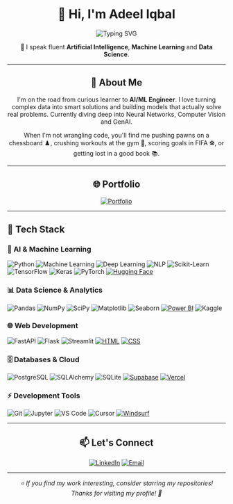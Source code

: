 <div align="center">

# 👋 Hi, I'm Adeel Iqbal

![Typing SVG](https://readme-typing-svg.demolab.com?font=Fira+Code&size=22&duration=3000&pause=1000&color=00d9ff&center=true&vCenter=true&width=600&lines=AI%2FML+Engineer+%7C+Data+Scientist;Turning+Data+into+Intelligence;Building+the+Future+with+AI)

🎯 I speak fluent **Artificial Intelligence**, **Machine Learning** and **Data Science**.

</div>

---

<div align="center">

## 👑 About Me

I'm on the road from curious learner to **AI/ML Engineer**. I love turning complex data into smart solutions and building models that actually solve real problems. Currently diving deep into Neural Networks, Computer Vision and GenAI.

When I'm not wrangling code, you'll find me pushing pawns on a chessboard ♟️, crushing workouts at the gym 💪, scoring goals in FIFA ⚽, or getting lost in a good book 📚.

</div>

---

<div align="center">

## 🌐 Portfolio

[![Portfolio](https://img.shields.io/badge/View_My_Work-0077B3?style=flat&logo=vercel&logoColor=white)](https://portfolio-adeeliqbal.vercel.app/)

</div>

---

## 🤖 Tech Stack

### 🧠 AI & Machine Learning
![Python](https://img.shields.io/badge/-Python-3776AB?style=flat&logo=python&logoColor=white) ![Machine Learning](https://img.shields.io/badge/-Machine%20Learning-00008B?style=flat&logo=scikit-learn&logoColor=white) ![Deep Learning](https://img.shields.io/badge/-Deep%20Learning-F65B66?style=flat&logo=pytorch&logoColor=white) ![NLP](https://img.shields.io/badge/-NLP-2E7D32?style=flat&logo=huggingface&logoColor=white) ![Scikit-Learn](https://img.shields.io/badge/-Scikit--Learn-F7931E?style=flat&logo=scikit-learn&logoColor=white) ![TensorFlow](https://img.shields.io/badge/-TensorFlow-FF6F00?style=flat&logo=tensorflow&logoColor=white) ![Keras](https://img.shields.io/badge/-Keras-D00000?style=flat&logo=keras&logoColor=white) ![PyTorch](https://img.shields.io/badge/-PyTorch-EE4C2C?style=flat&logo=pytorch&logoColor=white) [![Hugging Face](https://img.shields.io/badge/Hugging%20Face-FFD21E?logo=huggingface&logoColor=000)](#)

### 📊 Data Science & Analytics
![Pandas](https://img.shields.io/badge/-Pandas-150458?style=flat&logo=pandas&logoColor=white) ![NumPy](https://img.shields.io/badge/-NumPy-013243?style=flat&logo=numpy&logoColor=white) ![SciPy](https://img.shields.io/badge/-SciPy-8CAAE6?style=flat&logo=scipy&logoColor=white) ![Matplotlib](https://img.shields.io/badge/-Matplotlib-11557C?style=flat&logo=plotly&logoColor=white) ![Seaborn](https://img.shields.io/badge/-Seaborn-1A2F43?style=flat&logo=python&logoColor=white) [![Power BI](https://custom-icon-badges.demolab.com/badge/Power%20BI-F1C912?logo=power-bi&logoColor=fff)](#) ![Kaggle](https://img.shields.io/badge/-Kaggle-20BEFF?style=flat&logo=kaggle&logoColor=white)

### 🌐 Web Development
![FastAPI](https://img.shields.io/badge/-FastAPI-009688?style=flat&logo=fastapi&logoColor=white) ![Flask](https://img.shields.io/badge/-Flask-000000?style=flat&logo=flask&logoColor=white) ![Streamlit](https://img.shields.io/badge/-Streamlit-FF4B4B?style=flat&logo=streamlit&logoColor=white) [![HTML](https://img.shields.io/badge/HTML-%23E34F26.svg?logo=html5&logoColor=white)](#) [![CSS](https://img.shields.io/badge/CSS-639?logo=css&logoColor=fff)](#)

### 🗄️ Databases & Cloud
![PostgreSQL](https://img.shields.io/badge/-PostgreSQL-336791?style=flat&logo=postgresql&logoColor=white) ![SQLAlchemy](https://img.shields.io/badge/-SQLAlchemy-D71F00?style=flat&logo=sqlalchemy&logoColor=white) ![SQLite](https://img.shields.io/badge/-SQLite-003B57?style=flat&logo=sqlite&logoColor=white) [![Supabase](https://img.shields.io/badge/Supabase-3FCF8E?logo=supabase&logoColor=fff)](#) [![Vercel](https://img.shields.io/badge/Vercel-%23000000.svg?logo=vercel&logoColor=white)](#)

### ⚡ Development Tools
![Git](https://img.shields.io/badge/-Git-F05032?style=flat&logo=git&logoColor=white) ![Jupyter](https://img.shields.io/badge/-Jupyter-F37626?style=flat&logo=jupyter&logoColor=white) ![VS Code](https://img.shields.io/badge/-VS%20Code-007ACC?style=flat&logo=visual-studio-code&logoColor=white) ![Cursor](https://img.shields.io/badge/-Cursor-000000?style=flat&logo=mouse&logoColor=white) [![Windsurf](https://img.shields.io/badge/Windsurf-0B100F?logo=windsurf&logoColor=fff)](#)


---

<div align="center">

## 📫 Let's Connect

[![LinkedIn](https://img.shields.io/badge/LinkedIn-0A66C2?style=flat&logo=linkedin&logoColor=white)](https://www.linkedin.com/in/adeeliqbalmemon)
[![Email](https://img.shields.io/badge/Email-6001D2?style=flat&logo=yahoo&logoColor=white)](mailto:adeelmemon096@yahoo.com)

</div>

---

<div align="center">
  <i>⭐ If you find my work interesting, consider starring my repositories!</i><br>
  <i>Thanks for visiting my profile! 🚀</i>
</div>
